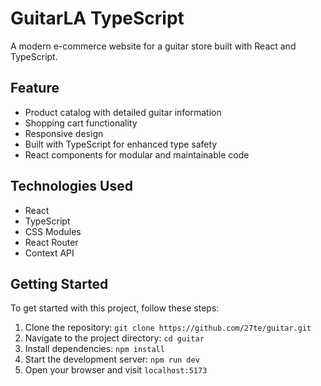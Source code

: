 # GuitarLA TypeScript

A modern e-commerce website for a guitar store built with React and TypeScript.

## Feature

- Product catalog with detailed guitar information
- Shopping cart functionality
- Responsive design
- Built with TypeScript for enhanced type safety
- React components for modular and maintainable code

## Technologies Used

- React
- TypeScript
- CSS Modules
- React Router
- Context API

## Getting Started

To get started with this project, follow these steps:

1. Clone the repository: `git clone https://github.com/27te/guitar.git`
2. Navigate to the project directory: `cd guitar`
3. Install dependencies: `npm install`
4. Start the development server: `npm run dev`
5. Open your browser and visit `localhost:5173`
